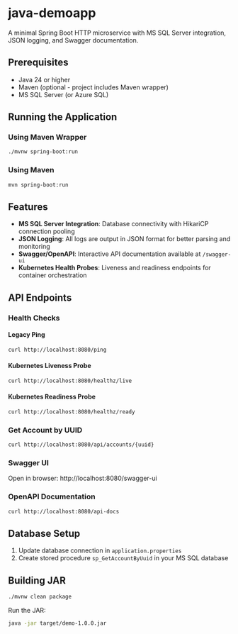 # java-demoapp

A minimal Spring Boot HTTP microservice with MS SQL Server integration, JSON logging, and Swagger documentation.

## Prerequisites

- Java 24 or higher
- Maven (optional - project includes Maven wrapper)
- MS SQL Server (or Azure SQL)

## Running the Application

### Using Maven Wrapper
```bash
./mvnw spring-boot:run
```

### Using Maven
```bash
mvn spring-boot:run
```

## Features

- **MS SQL Server Integration**: Database connectivity with HikariCP connection pooling
- **JSON Logging**: All logs are output in JSON format for better parsing and monitoring
- **Swagger/OpenAPI**: Interactive API documentation available at `/swagger-ui`
- **Kubernetes Health Probes**: Liveness and readiness endpoints for container orchestration

## API Endpoints

### Health Checks

#### Legacy Ping
```bash
curl http://localhost:8080/ping
```

#### Kubernetes Liveness Probe
```bash
curl http://localhost:8080/healthz/live
```

#### Kubernetes Readiness Probe
```bash
curl http://localhost:8080/healthz/ready
```

### Get Account by UUID
```bash
curl http://localhost:8080/api/accounts/{uuid}
```

### Swagger UI
Open in browser: http://localhost:8080/swagger-ui

### OpenAPI Documentation
```bash
curl http://localhost:8080/api-docs
```

## Database Setup

1. Update database connection in `application.properties`
2. Create stored procedure `sp_GetAccountByUuid` in your MS SQL database

## Building JAR

```bash
./mvnw clean package
```

Run the JAR:
```bash
java -jar target/demo-1.0.0.jar
```
